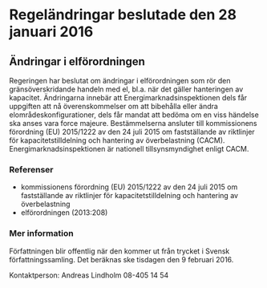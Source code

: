 # Regeländringar beslutade den 28 januari 2016

## Ändringar i elförordningen

Regeringen har beslutat om ändringar i elförordningen som rör den gränsöverskridande handeln med el, bl.a. när det gäller hanteringen av kapacitet. Ändringarna innebär att Energimarknadsinspektionen dels får uppgiften att nå överenskommelser om att bibehålla eller ändra elområdeskonfigurationer, dels får mandat att bedöma om en viss händelse ska anses vara force majeure. Bestämmelserna ansluter till kommissionens förordning (EU) 2015/1222 av den 24 juli 2015 om fastställande av riktlinjer för kapacitetstilldelning och hantering av överbelastning (CACM). Energimarknadsinspektionen är nationell tillsynsmyndighet enligt CACM.

### Referenser

* kommissionens förordning (EU) 2015/1222 av den 24 juli 2015 om fastställande av riktlinjer för kapacitetstilldelning och hantering av överbelastning
* elförordningen (2013:208\)

### Mer information

Författningen blir offentlig när den kommer ut från trycket i Svensk författningssamling. Det beräknas ske tisdagen den 9 februari 2016\.

Kontaktperson:
Andreas Lindholm 08\-405 14 54
